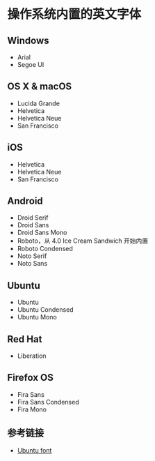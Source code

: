# 操作系统内置的英文字体

## Windows

- Arial
- Segoe UI

## OS X & macOS

- Lucida Grande
- Helvetica
- Helvetica Neue
- San Francisco

## iOS

- Helvetica
- Helvetica Neue
- San Francisco

## Android

- Droid Serif
- Droid Sans
- Droid Sans Mono
- Roboto，从 4.0 Ice Cream Sandwich 开始内置
- Roboto Condensed
- Noto Serif
- Noto Sans

## Ubuntu

- Ubuntu
- Ubuntu Condensed
- Ubuntu Mono

## Red Hat

- Liberation

## Firefox OS

- Fira Sans
- Fira Sans Condensed
- Fira Mono

## 参考链接

- [Ubuntu font](https://design.ubuntu.com/font/)
